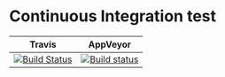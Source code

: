 # Continuous Integration test

Travis | AppVeyor
--- | ---
[![Build Status](https://travis-ci.org/Rendojack/demos.svg?branch=master)](https://travis-ci.org/Rendojack/demos)| [![Build status](https://ci.appveyor.com/api/projects/status/tbpbfdl2bu8d48l4?svg=true)](https://ci.appveyor.com/project/Rendojack/travis-ci-test)
